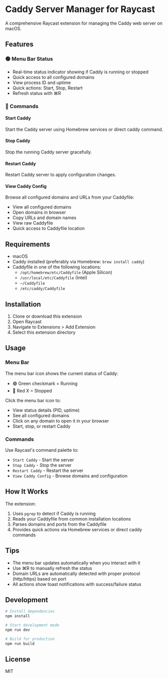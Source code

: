 # Caddy Server Manager for Raycast

A comprehensive Raycast extension for managing the Caddy web server on macOS.

## Features

### 🟢 Menu Bar Status

- Real-time status indicator showing if Caddy is running or stopped
- Quick access to all configured domains
- View process ID and uptime
- Quick actions: Start, Stop, Restart
- Refresh status with ⌘R

### 🚀 Commands

#### Start Caddy

Start the Caddy server using Homebrew services or direct caddy command.

#### Stop Caddy

Stop the running Caddy server gracefully.

#### Restart Caddy

Restart Caddy server to apply configuration changes.

#### View Caddy Config

Browse all configured domains and URLs from your Caddyfile:

- View all configured domains
- Open domains in browser
- Copy URLs and domain names
- View raw Caddyfile
- Quick access to Caddyfile location

## Requirements

- macOS
- Caddy installed (preferably via Homebrew: `brew install caddy`)
- Caddyfile in one of the following locations:
  - `/opt/homebrew/etc/Caddyfile` (Apple Silicon)
  - `/usr/local/etc/Caddyfile` (Intel)
  - `~/Caddyfile`
  - `/etc/caddy/Caddyfile`

## Installation

1. Clone or download this extension
2. Open Raycast
3. Navigate to Extensions > Add Extension
4. Select this extension directory

## Usage

### Menu Bar

The menu bar icon shows the current status of Caddy:

- 🟢 Green checkmark = Running
- 🔴 Red X = Stopped

Click the menu bar icon to:

- View status details (PID, uptime)
- See all configured domains
- Click on any domain to open it in your browser
- Start, stop, or restart Caddy

### Commands

Use Raycast's command palette to:

- `Start Caddy` - Start the server
- `Stop Caddy` - Stop the server
- `Restart Caddy` - Restart the server
- `View Caddy Config` - Browse domains and configuration

## How It Works

The extension:

1. Uses `pgrep` to detect if Caddy is running
2. Reads your Caddyfile from common installation locations
3. Parses domains and ports from the Caddyfile
4. Provides quick actions via Homebrew services or direct caddy commands

## Tips

- The menu bar updates automatically when you interact with it
- Use ⌘R to manually refresh the status
- Domain URLs are automatically detected with proper protocol (http/https) based on port
- All actions show toast notifications with success/failure status

## Development

```bash
# Install dependencies
npm install

# Start development mode
npm run dev

# Build for production
npm run build
```

## License

MIT
